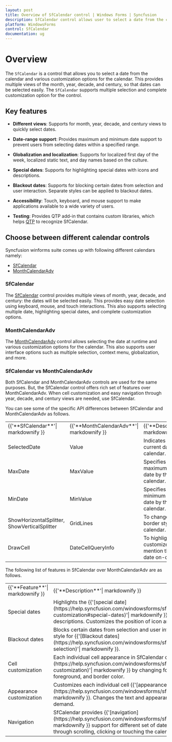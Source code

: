 ```yaml
---
layout: post
title: Overview of SfCalendar control | Windows Forms | Syncfusion
description: SfCalendar control allows user to select a date from the calendar and also provide various customization options.
platform: WindowsForms
control: SfCalendar
documentation: ug
---
```


# Overview

The `SfCalendar` is a control that allows you to select a date from the calendar and various customization options for the calendar. This provides multiple views of the month, year, decade, and century, so that dates can be selected easily. The `SfCalendar` supports multiple selection and complete customization option for the control.

## Key features

* **Different views**: Supports for month, year, decade, and century views to quickly select dates.

* **Date-range support**: Provides maximum and minimum date support to prevent users from selecting dates within a specified range.

* **Globalization and localization**: Supports for localized first day of the week, localized static text, and day names based on the culture.

* **Special dates**: Supports for highlighting special dates with icons and descriptions.

* **Blackout dates**: Supports for blocking certain dates from selection and user interaction. Separate styles can be applied to blackout dates. 

* **Accessibility**: Touch, keyboard, and mouse support to make applications available to a wide variety of users.

* **Testing**: Provides QTP add-in that contains custom libraries, which helps [QTP](https://help.syncfusion.com/windowsforms/testing/uft/supported-controls-and-methods#sfcalendar) to recognize SfCalendar.


## Choose between different calendar controls

Syncfusion winforms suite comes up with following different calendars namely:

* [SfCalendar](https://www.syncfusion.com/products/windows-forms/calendar)
* [MonthCalendarAdv](https://help.syncfusion.com/windowsforms/monthcalendaradv/overview)

### SfCalendar

The [SfCalendar](https://help.syncfusion.com/windowsforms/sfcalendar/overview) control provides multiple views of month, year, decade, and century: the dates will be selected easily. This provides easy date selection using keyboard, mouse, and touch interactions. This also supports selecting multiple date, highlighting special dates, and complete customization options.

### MonthCalendarAdv 

The [MonthCalendarAdv](https://help.syncfusion.com/windowsforms/monthcalendaradv/overview) control allows selecting the date at runtime and various customization options for the calendar. This also supports user interface options such as multiple selection, context menu, globalization, and more.

### SfCalendar vs MonthCalendarAdv

Both SfCalendar and MonthCalendarAdv controls are used for the same purposes. But, the SfCalendar control offers rich set of features over MonthCalendarAdv. When cell customization and easy navigation through year, decade, and century views are needed, use SfCalendar.

You can see some of the specific API differences between SfCalendar and MonthCalendarAdv as follows.

<table>
<tr>
<td>
{{'**SfCalendar**'| markdownify }}
</td>
<td>
{{'**MonthCalendarAdv**'| markdownify }}
</td>
<td>
{{'**Description**'| markdownify }}
</td>
</tr>
<tr>
<td>
SelectedDate
</td>
<td>
Value
</td>
<td>
Indicates the current date of calendar.
</td>
</tr>
<tr>
<td>
MaxDate
</td>
<td>
MaxValue
</td>
<td>
Specifies the maximum selectable date by the calendar.
</td>
</tr>
<tr>
<td>
MinDate
</td>
<td>
MinValue
</td>
<td>
Specifies the minimum selectable date by the calendar.
</td>
</tr>
<tr>
<td>
ShowHorizontalSplitter,
ShowVerticalSplitter
</td>
<td>
GridLines
</td>
<td>
To change the border style of calendar.
</td>
</tr>
<tr>
<td>
DrawCell
</td>
<td>
DateCellQueryInfo
</td>
<td>
To highlight or customize dates to mention the special date on-demand.
</td>
</tr>
</table>

The following list of features in SfCalendar over MonthCalendarAdv are as follows.

<table>
<tr>
<td>
{{'**Feature**'| markdownify }}
</td>
<td>
{{'**Description**'| markdownify }}
</td>
</tr>
<tr>
<td>
Special dates
</td>
<td>
Highlights the {{'[special date](https://help.syncfusion.com/windowsforms/sfcalendar/cell-customization#special-dates)'| markdownify }} with icons and descriptions. Customizes the position of icon and text.

</td>
</tr>
<tr>
<td>
Blackout dates
</td>
<td>
Blocks certain dates from selection and user interaction. Applies separate style for {{'[Blackout dates](https://help.syncfusion.com/windowsforms/sfcalendar/selection#disable-selection)'| markdownify }}.

</td>
</tr>
<tr>
<td>
Cell customization
</td>
<td>
Each individual cell appearance in SfCalendar can be {{'[customized](https://help.syncfusion.com/windowsforms/sfcalendar/cell-customization)'| markdownify }} by changing font, background, foreground, and border color.

</td>
</tr>
<tr>
<td>
Appearance customization
</td>
<td>
Customizes each individual cell {{'[appearance](https://help.syncfusion.com/windowsforms/sfcalendar/appearance)'| markdownify }}. Changes the text and appearance of a date cell on-demand.

</td>
</tr>
<tr>
<td>
Navigation
</td>
<td>
SfCalendar provides {{'[navigation](https://help.syncfusion.com/windowsforms/sfcalendar/navigation)'| markdownify }} support for different set of dates and different views through scrolling, clicking or touching the calendar header.

</td>
</tr>
</table>

